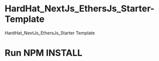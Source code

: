 # HardHat_NextJs_EthersJs_Starter-Template
HardHat_NextJs_EthersJs_Starter Template

# Run NPM INSTALL
